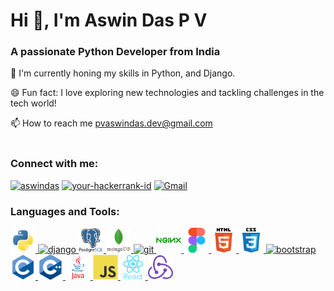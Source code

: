 <!--- ![logo](https://mir-s3-cdn-cf.behance.net/project_modules/max_1200/79731568097599.5b50bca477735.jpg) --->
<h1 align="left">Hi 👋, I'm Aswin Das P V</h1>
<h3 align="left">A passionate Python Developer from India</h3>
<!--- <img align="right" alt="coding" width="400" src="https://png.pngtree.com/png-clipart/20220430/original/pngtree-programming-concept-in-3d-isometric-outline-design-developer-works-with-code-png-image_7601753.png"> --->
<!-- <p align="left"> <img src="https://komarev.com/ghpvc/?username=aswindas-pv&label=Profile%20views&color=0e75b6&style=flat" alt="aswindas-pv" /> </p> -->
🌱 I'm currently honing my skills in Python, and Django.

<!-- 💬 Feel free to ask me about anything related to **Python**, **Django**, **HTML**, **React**, or **SQL**. -->
😄 Fun fact: I love exploring new technologies and tackling challenges in the tech world!

📫 How to reach me pvaswindas.dev@gmail.com <br><br>

<h3 align="left">Connect with me:</h3>
<div align="left">
    <a href="https://www.linkedin.com/in/aswin-das-p-v/" target="blank"><img src="https://raw.githubusercontent.com/rahuldkjain/github-profile-readme-generator/master/src/images/icons/Social/linked-in-alt.svg" alt="aswindas" height="30" width="40" /></a>
    <a href="https://www.hackerrank.com/profile/aswinpv1801" target="blank"><img src="https://raw.githubusercontent.com/rahuldkjain/github-profile-readme-generator/master/src/images/icons/Social/hackerrank.svg" alt="your-hackerrank-id" height="30" width="40" /></a>
    <a href="mailto:pvaswindas.dev@gmail.com"><img src="https://upload.wikimedia.org/wikipedia/commons/7/7e/Gmail_icon_%282020%29.svg" alt="Gmail" height="25" width="40" /></a>
</div>
<h3 align="left">Languages and Tools:</h3>
<p align="left">
  <a href="https://www.python.org" target="_blank" rel="noreferrer">
    <img src="https://raw.githubusercontent.com/devicons/devicon/master/icons/python/python-original.svg" alt="python" width="40" height="40"/>
  </a>
  <a href="https://www.djangoproject.com/" target="_blank" rel="noreferrer">
    <img src="https://cdn.worldvectorlogo.com/logos/django.svg" alt="django" width="40" height="40"/>
  </a>
  <a href="https://www.postgresql.org" target="_blank" rel="noreferrer">
    <img src="https://raw.githubusercontent.com/devicons/devicon/master/icons/postgresql/postgresql-original-wordmark.svg" alt="postgresql" width="40" height="40"/>
  </a>
  <a href="https://www.mongodb.com/" target="_blank" rel="noreferrer">
    <img src="https://raw.githubusercontent.com/devicons/devicon/master/icons/mongodb/mongodb-original-wordmark.svg" alt="mongodb" width="40" height="40"/>
  </a>
  <a href="https://git-scm.com/" target="_blank" rel="noreferrer">
    <img src="https://www.vectorlogo.zone/logos/git-scm/git-scm-icon.svg" alt="git" width="40" height="40"/>
  </a>
  <a href="https://www.nginx.com" target="_blank" rel="noreferrer">
    <img src="https://raw.githubusercontent.com/devicons/devicon/master/icons/nginx/nginx-original.svg" alt="nginx" width="40" height="40"/>
  </a>
  <a href="https://www.figma.com" target="_blank" rel="noreferrer">
    <img src="https://raw.githubusercontent.com/devicons/devicon/master/icons/figma/figma-original.svg" alt="figma" width="40" height="40"/>
  </a>
  <a href="https://html.com/" target="_blank" rel="noreferrer">
    <img src="https://raw.githubusercontent.com/devicons/devicon/master/icons/html5/html5-original-wordmark.svg" alt="html5" width="40" height="40"/>
  </a>
  <a href="https://www.w3schools.com/css/" target="_blank" rel="noreferrer">
    <img src="https://raw.githubusercontent.com/devicons/devicon/master/icons/css3/css3-original-wordmark.svg" alt="css3" width="40" height="40"/>
  </a>
  <a href="https://getbootstrap.com" target="_blank" rel="noreferrer">
    <img src="https://getbootstrap.com/docs/5.3/assets/brand/bootstrap-logo-shadow.png" alt="bootstrap" width="40" height="40"/>
  </a>
  <a href="https://www.cprogramming.com/" target="_blank" rel="noreferrer">
    <img src="https://raw.githubusercontent.com/devicons/devicon/master/icons/c/c-original.svg" alt="c" width="40" height="40"/>
  </a>
  <a href="https://isocpp.org/" target="_blank" rel="noreferrer">
    <img src="https://raw.githubusercontent.com/devicons/devicon/master/icons/cplusplus/cplusplus-original.svg" alt="cplusplus" width="40" height="40"/>
  </a>
  <a href="https://www.java.com" target="_blank" rel="noreferrer">
    <img src="https://raw.githubusercontent.com/devicons/devicon/master/icons/java/java-original-wordmark.svg" alt="java" width="40" height="40"/>
  </a>
  <a href="https://developer.mozilla.org/en-US/docs/Web/JavaScript" target="_blank" rel="noreferrer">
    <img src="https://raw.githubusercontent.com/devicons/devicon/master/icons/javascript/javascript-original.svg" alt="javascript" width="40" height="40"/>
  </a>
  <a href="https://react.dev/" target="_blank" rel="noreferrer">
    <img src="https://raw.githubusercontent.com/devicons/devicon/master/icons/react/react-original-wordmark.svg" alt="react" width="40" height="40"/>
  </a>
  <a href="https://redux.js.org/" target="_blank" rel="noreferrer">
    <img src="https://raw.githubusercontent.com/devicons/devicon/master/icons/redux/redux-original.svg" alt="redux" width="40" height="40"/>
  </a>

  <!-- <a href="https://www.mongodb.com/" target="_blank" rel="noreferrer">
    <img src="https://raw.githubusercontent.com/devicons/devicon/master/icons/mongodb/mongodb-original-wordmark.svg" alt="mongodb" width="40" height="40"/>
  </a> -->
  <!--  <a href="https://www.mysql.com/" target="_blank" rel="noreferrer">
    <img src="https://raw.githubusercontent.com/devicons/devicon/master/icons/mysql/mysql-original-wordmark.svg" alt="mysql" width="40" height="40"/>
  </a> -->
  <!-- <a href="https://www.photoshop.com/en" target="_blank" rel="noreferrer">
    <img src="https://raw.githubusercontent.com/devicons/devicon/master/icons/photoshop/photoshop-line.svg" alt="photoshop" width="40" height="40"/>
  </a> -->
  <!-- <a href="https://reactjs.org/" target="_blank" rel="noreferrer">
    <img src="https://raw.githubusercontent.com/devicons/devicon/master/icons/react/react-original-wordmark.svg" alt="react" width="40" height="40"/>
  </a> -->
  <!-- <a href="https://tailwindcss.com/" target="_blank" rel="noreferrer">
    <img src="https://www.vectorlogo.zone/logos/tailwindcss/tailwindcss-icon.svg" alt="tailwind" width="40" height="40"/>
  </a> -->
</p>
<!-- <br>
<p><img align="left" src="https://github-readme-stats.vercel.app/api/top-langs?username=pvaswindas&show_icons=true&title_color=bb2acf&text_color=daf7dc&bg_color=191919" alt="pvaswindas" /></p>
<br>
<p>&nbsp;<img align="center" src="https://github-readme-stats.vercel.app/api?username=pvaswindas&show_icons=true&title_color=bb2acf&text_color=daf7dc&bg_color=191919" alt="pvaswindas" /></p>
<br>
<p><img align="center" src="https://github-readme-streak-stats.herokuapp.com/?user=pvaswindas&theme=dark" alt="aswindas-pv" /></p>
<br>
<p align="left"> <a href="https://github.com/ryo-ma/github-profile-trophy"><img src="https://github-profile-trophy.vercel.app/?username=pvaswindas&theme=darkhub&row=2" alt="pvaswindas" /></a> </p> -->
<!---
Aswindas-pv/Aswindas-pv is a ✨ special ✨ repository because its `README.md` (this file) appears on your GitHub profile.
You can click the Preview link to take a look at your changes.
--->
